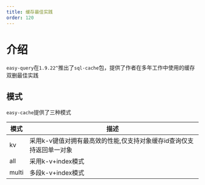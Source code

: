 ```yaml
---
title: 缓存最佳实践
order: 120
---
```


# 介绍
`easy-query`在`1.9.22^`推出了`sql-cache`包，提供了作者在多年工作中使用的缓存双删最佳实践

## 模式
`easy-cache`提供了三种模式


模式  | 描述  
--- | --- 
kv |  采用k-v键值对拥有最高效的性能,仅支持对象缓存id查询仅支持返回单一对象
all |  采用k-v+index模式
multi |  多段k-v+index模式